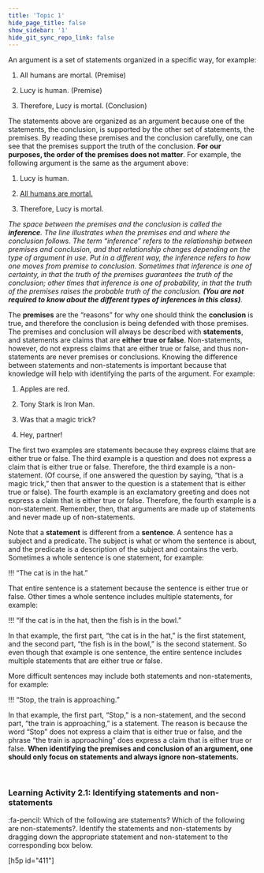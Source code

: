 ```yaml
---
title: 'Topic 1'
hide_page_title: false
show_sidebar: '1'
hide_git_sync_repo_link: false
---
```




An argument is a set of statements organized in a specific way, for example:

1. All humans are mortal. (Premise)

2. Lucy is human. (Premise)

3. Therefore, Lucy is mortal. (Conclusion)


The statements above are organized as an argument because one of the statements, the conclusion, is supported by the other set of statements, the premises. By reading these premises and the conclusion carefully, one can see that the premises support the truth of the conclusion. **For our purposes, the order of the premises does not matter**. For example, the following argument is the same as the argument above:

1. Lucy is human.

2. <u> All humans are mortal. </u>

3. Therefore, Lucy is mortal.


_The space between the premises and the conclusion is called the **inference**. The line illustrates when the premises end and where the conclusion follows. The term “inference” refers to the relationship between premises and conclusion, and that relationship changes depending on the type of argument in use. Put in a different way, the inference refers to how one moves from premise to conclusion. Sometimes that inference is one of certainty, in that the truth of the premises guarantees the truth of the conclusion; other times that inference is one of probability, in that the truth of the premises raises the probable truth of the conclusion. **(You are not required to know about the different types of inferences in this class)**._

The **premises** are the “reasons” for why one should think the **conclusion** is true, and therefore the conclusion is being defended with those premises. The premises and conclusion will always be described with **statements**, and statements are claims that are **either true or false**. Non-statements, however, do not express claims that are either true or false, and thus non-statements are never premises or conclusions. Knowing the difference between statements and non-statements is important because that knowledge will help with identifying the parts of the argument. For example:


1. Apples are red.

2. Tony Stark is Iron Man.

3. Was that a magic trick?

4. Hey, partner!

The first two examples are statements because they express claims that are either true or false. The third example is a question and does not express a claim that is either true or false. Therefore, the third example is a non-statement. (Of course, if one answered the question by saying, “that is a magic trick,” then that answer to the question is a statement that is either true or false). The fourth example is an exclamatory greeting and does not express a claim that is either true or false. Therefore, the fourth example is a non-statement. Remember, then, that arguments are made up of statements and never made up of non-statements.  


Note that a **statement** is different from a **sentence**. A sentence has a subject and a predicate. The subject is what or whom the sentence is about, and the predicate is a description of the subject and contains the verb. Sometimes a whole sentence is one statement, for example:

!!! “The cat is in the hat.”


That entire sentence is a statement because the sentence is either true or false. Other times a whole sentence includes multiple statements, for example:

!!! “If the cat is in the hat, then the fish is in the bowl.”


In that example, the first part, “the cat is in the hat,” is the first statement, and the second part, “the fish is in the bowl,” is the second statement. So even though that example is one sentence, the entire sentence includes multiple statements that are either true or false.

More difficult sentences may include both statements and non-statements, for example:

!!! “Stop, the train is approaching.”


In that example, the first part, “Stop,” is a non-statement, and the second part, “the train is approaching,” is a statement. The reason is because the word “Stop” does not express a claim that is either true or false, and the phrase “the train is approaching” does express a claim that is either true or false. **When identifying the premises and conclusion of an argument, one should only focus on statements and always ignore non-statements.**

&nbsp;

### Learning Activity 2.1: Identifying statements and non-statements
:fa-pencil: Which of the following are statements? Which of the following are non-statements?. Identify the statements and non-statements by dragging down the appropriate statement and non-statement to the corresponding box below.

[h5p id="411"]
